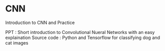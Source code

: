 # CNN
Introduction to CNN and Practice

PPT : Short introduction to Convolutional Nueral Networks with an easy explaination
Source code : Python and Tensorflow for classifying dog and cat images
